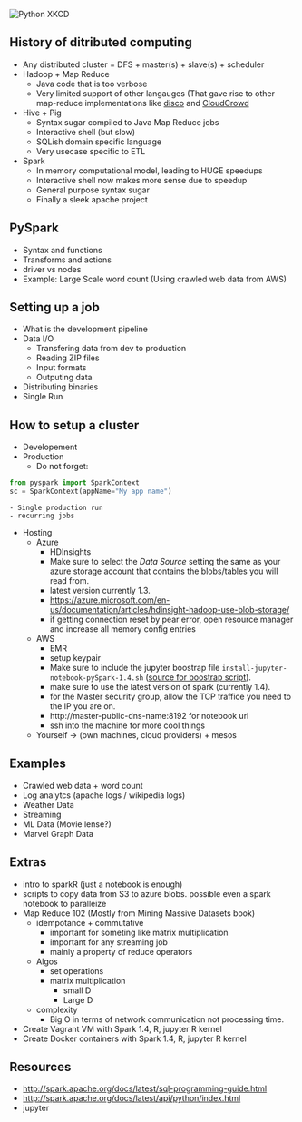![Python XKCD](https://imgs.xkcd.com/comics/python.png)

## History of ditributed computing

- Any distributed cluster = DFS + master(s) + slave(s) + scheduler
- Hadoop + Map Reduce
    - Java code that is too verbose
    - Very limited support of other langauges (That gave rise to other map-reduce implementations like [disco](http://discoproject.org/) and [CloudCrowd](https://github.com/documentcloud/cloud-crowd/wiki)
- Hive + Pig
    - Syntax sugar compiled to Java Map Reduce jobs
    - Interactive shell (but slow)
    - SQLish domain specific language
    - Very usecase specific to ETL
- Spark
    - In memory computational model, leading to HUGE speedups
    - Interactive shell now makes more sense due to speedup
    - General purpose syntax sugar
    - Finally a sleek apache project

## PySpark

- Syntax and functions
- Transforms and actions
- driver vs nodes
- Example: Large Scale word count (Using crawled web data from AWS)

## Setting up a job

- What is the development pipeline
- Data I/O
    - Transfering data from dev to production
    - Reading ZIP files
    - Input formats
    - Outputing data
- Distributing binaries
- Single Run

## How to setup a cluster

- Developement
- Production
    - Do not forget:
```python
from pyspark import SparkContext
sc = SparkContext(appName="My app name")
```
    - Single production run
    - recurring jobs
- Hosting
    - Azure
        - HDInsights
        - Make sure to select the *Data Source* setting the same as your azure storage account that contains the blobs/tables you will read from.
        - latest version currently 1.3. 
        - https://azure.microsoft.com/en-us/documentation/articles/hdinsight-hadoop-use-blob-storage/
        - if getting connection reset by pear error, open resource manager and increase all memory config entries
    - AWS
        - EMR
        - setup keypair
        - Make sure to include the jupyter boostrap file `install-jupyter-notebook-pySpark-1.4.sh` ([source for boostrap script](https://github.com/JustGiving/raven-aws-emr-spark-jupyter)). 
        - make sure to use the latest version of spark (currently 1.4).
        - for the Master security group, allow the TCP traffice you need to the IP you are on.
        - http://master-public-dns-name:8192 for notebook url
        - ssh into the machine for more cool things
    - Yourself -> (own machines, cloud providers) + mesos

## Examples

- Crawled web data + word count
- Log analytcs (apache logs / wikipedia logs)
- Weather Data
- Streaming
- ML Data (Movie lense?)
- Marvel Graph Data

## Extras

- intro to sparkR (just a notebook is enough)
- scripts to copy data from S3 to azure blobs. possible even a spark notebook to paralleize
- Map Reduce 102 (Mostly from Mining Massive Datasets book)
    - idempotance + commutative
        - important for someting like matrix multiplication
        - important for any streaming job
        - mainly a property of reduce operators
    - Algos
        - set operations
        - matrix multiplication
            - small D
            - Large D
    - complexity
        - Big O in terms of network communication not processing time.
- Create Vagrant VM with Spark 1.4, R, jupyter R kernel
- Create Docker containers with Spark 1.4, R, jupyter R kernel

## Resources

- http://spark.apache.org/docs/latest/sql-programming-guide.html
- http://spark.apache.org/docs/latest/api/python/index.html
- jupyter
